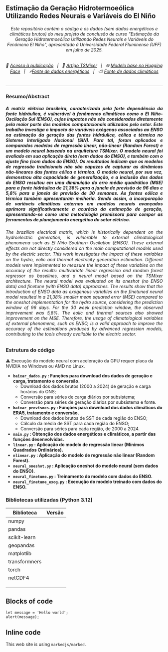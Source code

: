 ## Estimação da Geração Hidrotermoeólica Utilizando Redes Neurais e Variáveis do El Niño
###### <p style="text-align: center;"> Este repositório contém o código e os dados (sem dados energéticos e climáticos brutos) do meu projeto de conclusão de curso "Estimação da Geração Hidrotermoeólica Utilizando Redes Neurais e Variáveis do Fenômeno El Niño", apresentado à Universidade Federal Fluminense (UFF) em julho de 2025. </p>

###### <p style="text-align: center;"> 📄 [Acesso à publicação](https://app.uff.br/riuff/handle/1/39428) &nbsp; | &nbsp; 📄 [Artigo TSMixer](https://arxiv.org/abs/2303.06053) &nbsp; | &nbsp; 🌐 [Modelo base no Hugging Face](https://huggingface.co/ibm-granite/granite-timeseries-ttm-r2) &nbsp; | &nbsp; ⚡[Fonte de dados energéticos](https://dados.ons.org.br/dataset/?tags=Hist%C3%B3rico+da+Opera%C3%A7%C3%A3o&tags=Hor%C3%A1rio) &nbsp; | &nbsp; ⛅ [Fonte de dados climáticos](https://cds.climate.copernicus.eu/datasets/derived-era5-single-levels-daily-statistics?tab=overview) </p>
-----
### Resumo/Abstract
##### <p style="text-align: justify;"> A matriz elétrica brasileira, caracterizada pela forte dependência da fonte hidráulica, é vulnerável à fenômenos climáticos como o El Niño-Oscilação Sul (ENSO), cujos impactos não são considerados diretamente pela maior parte dos modelos computacionais utilizados pelo setor. Este trabalho investiga o impacto de variáveis exógenas associadas ao ENSO na estimação da geração das fontes hidráulica, eólica e térmica no Sistema Interligado Nacional (SIN). Para tal, foram aplicados e comparados modelos de regressão linear, não-linear (Random Forest) e um modelo neural baseado na arquitetura TSMixer. O modelo neural foi avaliado em sua aplicação direta (sem dados do ENSO), e também com o ajuste fino (com dados do ENSO). Os resultados indicam que os modelos de regressão tradicionais não são capazes de capturar as dinâmicas não-lineares das fontes eólica e térmica. O modelo neural, por sua vez, demonstrou alta capacidade de generalização, e a inclusão dos dados do ENSO resultou em uma diminuição do erro médio quadrático (MSE) para a fonte hidráulica de 21,38% para a janela de previsão de 96 dias e 5,8% para a janela de previsão de 30 semanas. As fontes eólica e térmica também apresentaram melhoria. Sendo assim, a incorporação de variáveis climáticas externas em modelos neurais avançados aprimora significativamente a acurácia da estimação de geração, apresentando-se como uma metodologia promissora para compor as ferramentas de planejamento energético do setor elétrico. </p>

###### <p style="text-align: justify;"> The brazilian electrical matrix, which is historically dependent on the hydroelectric generation, is vulnerable to external climatological phenomena such as El Niño-Southern  Oscilation (ENSO). These external eﬀects are not directly considered on the main computational models used by the electric sector. This work investigates the impact of these variables on the hydro, eolic and thermal electricity generation estimation. Diﬀerent models were implemented to measure the impact of these variables on the accuracy of the results: multivariate linear regression and random forest regressor as baselines, and a neural model based on the TSMixer architecture. The neural model was evaluated on its oneshot (no ENSO data) and finetune (with ENSO data) approaches. The results show that the introduction of ENSO data as exogenous variables on the finetuned neural model resulted in a 21,38% smaller mean squared error (MSE) compared to the oneshot implementation for the hydro source, considering the prediction window of 96 days. For the 30 week prediction window, the observed improvement was 5,8%. The eolic and thermal sources also showed improvement on the MSE. Therefore, the usage of climatological variables of external phenomena, such as ENSO, is a valid approach to improve the accuracy of the estimations produced by advanced regression models, contributing to the tools already available to the electric sector. </p>

### Estrutura do código
⚠️ Execução do modelo neural com aceleração da GPU requer placa da NVIDIA no Windows ou AMD no Linux.

* **`baixar_dados.py` : Funções para download dos dados de geração e carga, tratamento e conversão.**
    * Download dos dados brutos (2000 a 2024) de geração e carga horários do ONS;
    * Conversão para séries de carga diários por subsistema;
    * Conversão para séries de geração diários por subsistema e fonte.
* **`baixar_previsoes.py` : Funções para download dos dados climáticos do ERA5, tratamento e conversão.**
    * Download dos dados brutos de SST de cada região do ENSO;
    * Cálculo da média de SST para cada região do ENSO;
    * Conversão para séries para cada região, de 2000 a 2024.
* **`main.py` : Obtenção dos dados energéticos e climáticos, a partir das funções desenvolvidas.**
* **`linear.py` : Aplicação do modelo de regressão linear (Mínimos Quadrados Ordinários).**
* **`nlinear.py` : Aplicação do modelo de regressão não linear (Random Forest).**
* **`neural_oneshot.py` : Aplicação oneshot do modelo neural (sem dados do ENSO).**
* **`neural_finetune.py` : Treinamento do modelo com dados do ENSO.**
* **`neural_finetune_exog.py` : Execução do modelo treinado com dados do ENSO.**

### Bibliotecas utilizadas (Python 3.12)

| Biblioteca  | Versão |
| ------------- |:-------------:|
| numpy | 
| pandas |
| scikit-learn| 
| geopandas |
| matplotlib| 
| transformners| 
| torch| 
| netCDF4| 
| | 
| | 
| | 

## Blocks of code

```
let message = 'Hello world';
alert(message);
```

## Inline code

This web site is using `markedjs/marked`.
